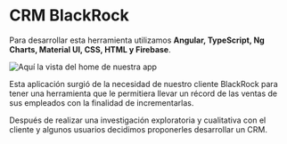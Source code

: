# CRM BlackRock
Para desarrollar esta herramienta utilizamos **Angular, TypeScript, Ng Charts, Material UI, CSS, HTML y Firebase**.

![Aquí la vista del home de nuestra app](https://github.com/Jael91/CRM-BlackRock/blob/feat/updatesMay30/img-readme.png)

Esta aplicación surgió de la necesidad de nuestro cliente BlackRock para tener una herramienta que le permitiera llevar un récord de las ventas de sus empleados con la finalidad de incrementarlas. 

Después de realizar una investigación exploratoria y cualitativa con el cliente y algunos usuarios decidimos proponerles desarrollar un CRM.





